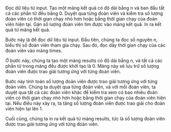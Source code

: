 Đọc dữ liệu từ input.
Tạo một mảng kết quả có độ dài bằng n và ban đầu tất cả các phần tử đều bằng 0.
Duyệt qua từng đoàn viên và kiểm tra số lượng đoàn viên có thời gian chạy nhỏ hơn hoặc bằng thời gian chạy của đoàn viên hiện tại.
Gán số lượng đoàn viên tìm được vào mảng kết quả.
In ra kết quả từ mảng kết quả.

Bước này là để đọc dữ liệu từ input. Đầu tiên, chúng ta đọc số nguyên n, biểu thị số đoàn viên tham gia chạy. Sau đó, đọc dãy thời gian chạy của các đoàn viên vào mảng times.

Ở bước này, chúng ta tạo một mảng results có độ dài bằng n, và tất cả các phần tử trong mảng đều được khởi tạo là 0. Mảng này sẽ lưu trữ số lượng đoàn viên được trao giải tương ứng với từng đoàn viên.

Bước này tính toán số lượng đoàn viên được trao giải tương ứng với từng đoàn viên. Chúng ta duyệt qua từng đoàn viên, và với mỗi đoàn viên, ta duyệt qua tất cả các đoàn viên khác để kiểm tra xem có bao nhiêu đoàn viên có thời gian chạy nhỏ hơn hoặc bằng thời gian chạy của đoàn viên hiện tại. Nếu điều này xảy ra, ta tăng số lượng đoàn viên được trao giải cho đoàn viên hiện tại lên 1.

Cuối cùng, chúng ta in ra kết quả từ mảng results, tức là số lượng đoàn viên được trao giải tương ứng với từng đoàn viên.